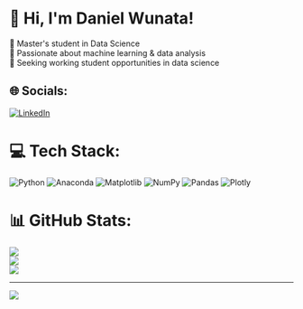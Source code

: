 # 💫 Hi, I'm Daniel Wunata!
🔹 Master's student in Data Science<br>🔹 Passionate about machine learning & data analysis<br>🔹 Seeking working student opportunities in data science


## 🌐 Socials:
[![LinkedIn](https://img.shields.io/badge/LinkedIn-%230077B5.svg?logo=linkedin&logoColor=white)](https://linkedin.com/in/www.linkedin.com/in/daniel-wunata) 

# 💻 Tech Stack:
![Python](https://img.shields.io/badge/python-3670A0?style=for-the-badge&logo=python&logoColor=ffdd54) ![Anaconda](https://img.shields.io/badge/Anaconda-%2344A833.svg?style=for-the-badge&logo=anaconda&logoColor=white) ![Matplotlib](https://img.shields.io/badge/Matplotlib-%23ffffff.svg?style=for-the-badge&logo=Matplotlib&logoColor=black) ![NumPy](https://img.shields.io/badge/numpy-%23013243.svg?style=for-the-badge&logo=numpy&logoColor=white) ![Pandas](https://img.shields.io/badge/pandas-%23150458.svg?style=for-the-badge&logo=pandas&logoColor=white) ![Plotly](https://img.shields.io/badge/Plotly-%233F4F75.svg?style=for-the-badge&logo=plotly&logoColor=white)
# 📊 GitHub Stats:
![](https://github-readme-stats.vercel.app/api?username=danielwunata&theme=blue_navy&hide_border=true&include_all_commits=false&count_private=false)<br/>
![](https://github-readme-streak-stats.herokuapp.com/?user=danielwunata&theme=blue_navy&hide_border=true)<br/>
![](https://github-readme-stats.vercel.app/api/top-langs/?username=danielwunata&theme=blue_navy&hide_border=true&include_all_commits=false&count_private=false&layout=compact)

---
[![](https://visitcount.itsvg.in/api?id=danielwunata&icon=0&color=0)](https://visitcount.itsvg.in)

<!-- Proudly created with GPRM ( https://gprm.itsvg.in ) -->
